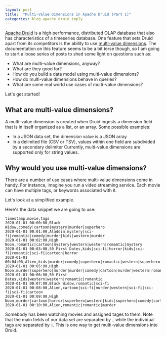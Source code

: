 ```yaml
---
layout: post
title:  "Multi-Value Dimensions in Apache Druid (Part 1)"
categories: blog apache druid imply
---
```

[Apache Druid](https://druid.apache.org/) is a high performance, distributed OLAP database that also has characteristics of a timeseries database. One feature that sets Druid apart from its competitors is the ability to use [multi-value dimensions](https://druid.apache.org/docs/0.21.1/querying/multi-value-dimensions.html). The documentation on this feature seems to be a bit terse though, so I am going to start a loose series of posts to shed some light on questions such as:
- What are multi-value dimensions, anyway?
- What are they good for?
- How do you build a data model using multi-value dimensions?
- How do multi-value dimensions behave in queries?
- What are some real world use cases of multi-value dimensions?

Let's get started!

## What are multi-value dimensions?

A multi-value dimension is created when Druid ingests a dimension field that is in itself organized as a list, or an array. Some possible examples:
- In a JSON data set, the dimension value is a JSON array
- In a delimited file (CSV or TSV), values within one field are subdivided by a secondary delimiter
Currently, multi-value dimensions are supported only for string values.

## Why would you use multi-value dimensions?

There are a number of use cases where multi-value dimensions come in handy. For instance, imagine you run a video streaming service. Each movie can have multiple tags, or keywords associated with it.

Let's look at a simplified example.

Here's the data snippet we are going to use:
```
timestamp,movie,tags
2020-01-01 00:00:00,Black Widow,comedy|cartoon|mystery|murder|superhero
2020-01-01 00:01:00,Aladdin,mystery|sci-fi|romantic|comedy|murder|kids|western|murder
2020-01-01 00:02:00,High Noon,romantic|cartoon|mystery|western|western|romantic|mystery
2020-01-01 00:03:00,50 First Dates,kids|sci-fi|horror|kids|sci-fi|romantic|sci-fi|cartoon|horror
2020-01-01 00:04:00,Alien,kids|murder|comedy|superhero|romantic|western|superhero|cartoon|kids|murder
2020-01-01 00:05:00,High Noon,murder|superhero|murder|murder|comedy|cartoon|murder|western|romantic
2020-01-01 00:06:00,50 First Dates,kids|western|western|romantic|romantic
2020-01-01 00:07:00,Black Widow,romantic|sci-fi
2020-01-01 00:08:00,Alien,cartoon|sci-fi|murder|western|sci-fi|sci-fi|sci-fi|cartoon
2020-01-01 00:09:00,High Noon,murder|cartoon|horror|superhero|western|kids|superhero|comedy|cartoon
2020-01-01 00:10:00,Alien,romantic|romantic|murder
```
Somebody has been watching movies and assigned tages to them. Note that the main fields of our data set are separated by `,` while the individual tags are separated by `|`. This is one way to get multi-value dimensions into Druid.
